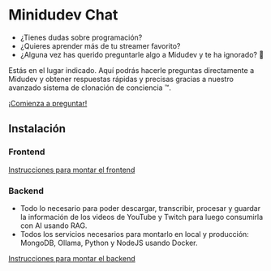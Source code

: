 # Minidudev Chat

- ¿Tienes dudas sobre programación?
- ¿Quieres aprender más de tu streamer favorito?
- ¿Alguna vez has querido preguntarle algo a Midudev y te ha ignorado? 🥲

Estás en el lugar indicado. Aquí podrás hacerle preguntas directamente a Midudev y obtener respuestas rápidas y precisas gracias a nuestro avanzado sistema de clonación de conciencia ™.

[¡Comienza a preguntar!](https://minidudev.rocko.dev/)

## Instalación

### Frontend
[Instrucciones para montar el frontend](frontend/README.md)

### Backend
- Todo lo necesario para poder descargar, transcribir, procesar y guardar la información de los videos de YouTube y Twitch para luego consumirla con AI usando RAG.
- Todos los servicios necesarios para montarlo en local y producción: MongoDB, Ollama, Python y NodeJS usando Docker.

[Instrucciones para montar el backend](backend/README.md)
